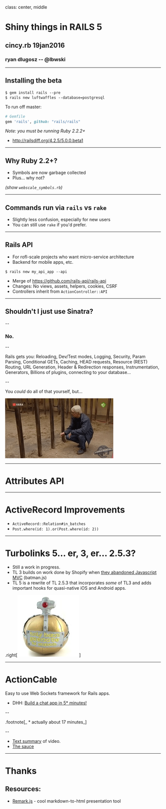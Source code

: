 class: center, middle

# Shiny things in RAILS 5


## cincy.rb 19jan2016
### ryan dlugosz -- @lbwski

---

## Installing the beta

```shell
$ gem install rails --pre
$ rails new luftwaffles --database=postgresql
```

To run off master:
```ruby
# Gemfile
gem 'rails', github: "rails/rails"
```

_Note: you must be running Ruby 2.2.2+_

- http://railsdiff.org/4.2.5/5.0.0.beta1

---

## Why Ruby 2.2+?

- Symbols are now garbage collected
- Plus... why not?

_(show `webscale_symbols.rb`)_

---

## Commands run via `rails` vs `rake`

- Slightly less confusion, especially for new users
- You can still use `rake` if you'd prefer.

---

## Rails API

- For rofl-scale projects who want micro-service architecture
- Backend for mobile apps, etc.

```shell
$ rails new my_api_app --api
```
- Merge of https://github.com/rails-api/rails-api
- Changes: No views, assets, helpers, cookies, CSRF
- Controllers inherit from `ActionController::API`

---

## Shouldn't I just use Sinatra?

--

### No.

--

Rails gets you: Reloading, Dev/Test modes, Logging, Security, Param Parsing, Conditional GETs, Caching, HEAD requests, Resource (REST) Routing, URL Generation, Header & Redirection responses, Instrumentation, Generators, Billions of plugins, connecting to your database...

--

You _could_ do all of that yourself, but...

![wrote my own crypto](wrote_own_crypto.gif)

---

# Attributes API


---

# ActiveRecord Improvements

- `ActiveRecord::Relation#in_batches`
- `Post.where(id: 1).or(Post.where(id: 2))`

---

# Turbolinks 5... er, 3, er... 2.5.3?

- Still a work in progress.
- TL 3 builds on work done by Shopify when [they abandoned Javascript MVC](https://engineering.shopify.com/17489056-rebuilding-the-shopify-admin-improving-developer-productivity-by-deleting-28-000-lines-of-javascript) (batman.js)
- TL 5 is a rewrite of TL 2.5.3 that incorporates _some_ of TL3 and adds
  important hooks for quasi-native iOS and Android apps.

.right[![holy hand grenade](holy-hand-grenade-of-antioch.jpg)]

---

# ActionCable

Easy to use Web Sockets framework for Rails apps.

- DHH: [Build a chat app in 5* minutes!](https://youtu.be/n0WUjGkDFS0)

--

.footnote[_ * actually about 17 minutes_]

--

- [Text
summary](http://hectorperezarenas.com/2015/12/26/rails-5-tutorial-how-to-create-a-chat-with-action-cable/) of video.
- [The sauce](https://github.com/HectorPerez/chat-in-rails5)

---

# Thanks

## Resources:

- [Remark.js](https://github.com/gnab/remark) - cool markdown-to-html presentation tool
